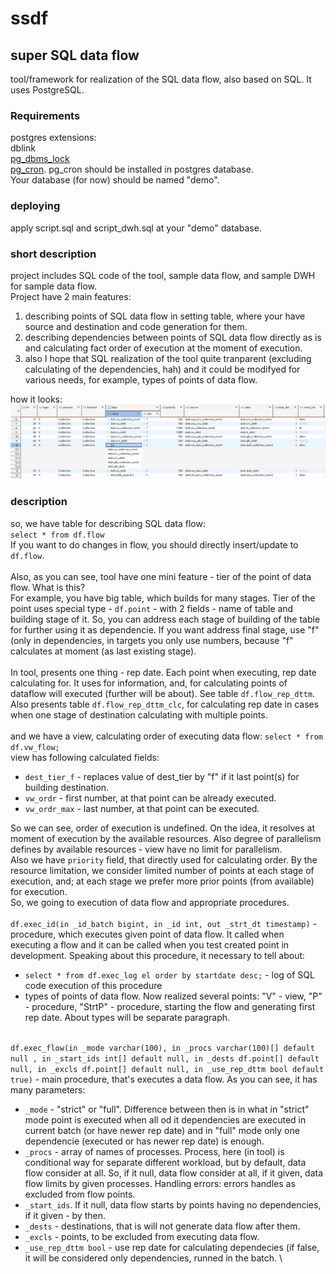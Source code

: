 # ssdf
## super SQL data flow

tool/framework for realization of the SQL data flow, also based on SQL. It uses PostgreSQL.

### Requirements
postgres extensions:\
dblink\
[pg_dbms_lock](https://github.com/HexaCluster/pg_dbms_lock)\
[pg_cron](https://github.com/citusdata/pg_cron). pg_cron should be installed in postgres database.\
Your database (for now) should be named "demo".

### deploying
apply script.sql and script_dwh.sql at your "demo" database.

### short description
project includes SQL code of the tool, sample data flow, and sample DWH for sample data flow.\
Project have 2 main features:
1) describing points of SQL data flow in setting table, where your have source and destination and code generation for them.
2) describing dependencies between points of SQL data flow directly as is and calculating fact order of execution at the moment of execution.
3) also I hope that SQL realization of the tool quite tranparent (excluding calculating of the dependencies, hah) and it could be modifyed for various needs, for example, types of points of data flow.

how it looks:\
![ssdf](https://github.com/nrv9999/ssdf/blob/main/screenshot_dataflow.png)

### description
so, we have table for describing SQL data flow:\
```select * from df.flow```\
If you want to do changes in flow, you should directly insert/update to `df.flow`.\
\
Also, as you can see, tool have one mini feature - tier of the point of data flow. What is this?\
For example, you have big table, which builds for many stages. Tier of the point uses special type - `df.point` - with 2 fields - name of table and building stage of it. So, you can address each stage of building of the table for further using it as dependencie. If you want address final stage, use "f" (only in dependencies, in targets you only use numbers, because "f" calculates at moment (as last existing stage).\
\
In tool, presents one thing - rep date. Each point when executing, rep date calculating for. It uses for information, and, for calculating points of dataflow will executed (further will be about). See table `df.flow_rep_dttm`. Also presents table `df.flow_rep_dttm_clc`, for calculating rep date in cases when one stage of destination calculating with multiple points.\
\
and we have a view, calculating order of executing data flow:
```select * from df.vw_flow;```\
view has following calculated fields:
- `dest_tier_f` - replaces value of dest_tier by "f" if it last point(s) for building destination.
- `vw_ordr` - first number, at that point can be already executed.
- `vw_ordr_max` - last number, at that point can be executed.

So we can see, order of execution is undefined. On the idea, it resolves at moment of execution by the available resources. Also degree of parallelism defines by available resources - view have no limit for parallelism.\
Also we have `priority` field, that directly used for calculating order. By the resource limitation, we consider limited number of points at each stage of execution, and; at each stage we prefer more prior points (from available) for execution. 
\
So, we going to execution of data flow and appropriate procedures.\
\
`df.exec_id(in _id_batch bigint, in _id int, out _strt_dt timestamp)` - procedure, which executes given point of data flow. It called when executing a flow and it can be called when you test created point in development.
Speaking about this procedure, it necessary to tell about:
- `select * from df.exec_log el order by startdate desc;` - log of SQL code execution of this procedure
- types of points of data flow. Now realized several points: "V" - view, "P" - procedure, "StrtP" - procedure, starting the flow and generating first rep date. About types will be separate paragraph.

\
`df.exec_flow(in _mode varchar(100), in _procs varchar(100)[] default null
	, in _start_ids int[] default null, in _dests df.point[] default null, in _excls df.point[] default null, in _use_rep_dttm bool default true)` - main procedure, that's executes a data flow. As you can see, it has many parameters:
- `_mode` - "strict" or "full". Difference between then is in what in "strict" mode point is executed when all od it dependencies are executed in current batch (or have newer rep date) and in "full" mode only one dependencie (executed or has newer rep date) is enough.
- `_procs` - array of names of processes. Process, here (in tool) is conditional way for separate different workload, but by default, data flow consider at all. So, if it null, data flow consider at all, if it given, data flow limits by given processes.
Handling errors: errors handles as excluded from flow points.
- `_start_ids`. If it null, data flow starts by points having no dependencies, if it given - by then.
- `_dests` - destinations, that is will not generate data flow after them.
- `_excls` - points, to be excluded from executing data flow.
- `_use_rep_dttm bool` - use rep date for calculating dependecies (if false, it will be considered only dependencies, runned in the batch.
\


